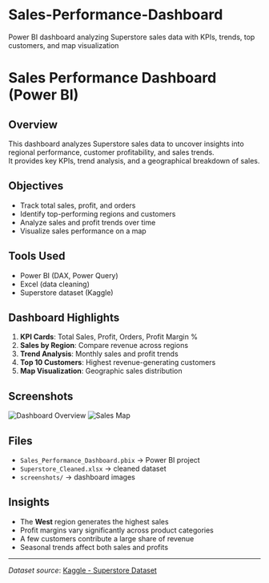 # Sales-Performance-Dashboard
Power BI dashboard analyzing Superstore sales data with KPIs, trends, top customers, and map visualization

# Sales Performance Dashboard (Power BI)

##  Overview
This dashboard analyzes Superstore sales data to uncover insights into regional performance, customer profitability, and sales trends.  
It provides key KPIs, trend analysis, and a geographical breakdown of sales.

##  Objectives
- Track total sales, profit, and orders
- Identify top-performing regions and customers
- Analyze sales and profit trends over time
- Visualize sales performance on a map

##  Tools Used
- Power BI (DAX, Power Query)
- Excel (data cleaning)
- Superstore dataset (Kaggle)

##  Dashboard Highlights
1. **KPI Cards**: Total Sales, Profit, Orders, Profit Margin %
2. **Sales by Region**: Compare revenue across regions
3. **Trend Analysis**: Monthly sales and profit trends
4. **Top 10 Customers**: Highest revenue-generating customers
5. **Map Visualization**: Geographic sales distribution

##  Screenshots
![Dashboard Overview](screenshots/Dashboard_Overview.png)
![Sales Map](screenshots/Sales_By_Region_Map.png)

##  Files
- `Sales_Performance_Dashboard.pbix` → Power BI project
- `Superstore_Cleaned.xlsx` → cleaned dataset
- `screenshots/` → dashboard images

##  Insights
- The **West** region generates the highest sales
- Profit margins vary significantly across product categories
- A few customers contribute a large share of revenue
- Seasonal trends affect both sales and profits

---
 *Dataset source*: [Kaggle - Superstore Dataset](https://www.kaggle.com/datasets/vivek468/superstore-dataset-final)


